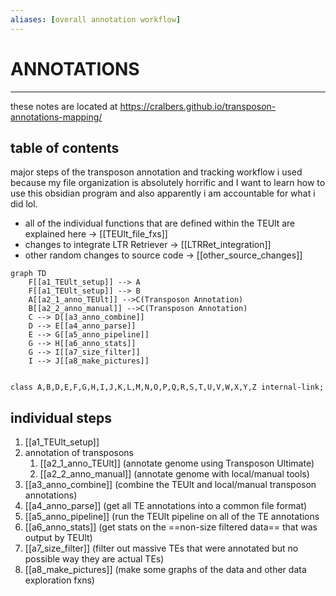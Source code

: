 ```yaml
---
aliases: [overall annotation workflow]
---
```

# ANNOTATIONS
---
these notes are located at https://cralbers.github.io/transposon-annotations-mapping/

## table of contents
major steps of the transposon annotation and tracking workflow i used because my file organization is absolutely horrific and I want to learn how to use this obsidian program and also apparently i am accountable for what i did lol.

- all of the individual functions that are defined within the TEUlt are explained here -> [[TEUlt_file_fxs]]
- changes to integrate LTR Retriever -> [[LTRRet_integration]]
- other random changes to source code -> [[other_source_changes]]


``` mermaid 
graph TD
	F[[a1_TEUlt_setup]] --> A
	F[[a1_TEUlt_setup]] --> B
	A[[a2_1_anno_TEUlt]] -->C(Transposon Annotation)
	B[[a2_2_anno_manual]] -->C(Transposon Annotation)
	C --> D[[a3_anno_combine]]
	D --> E[[a4_anno_parse]]
	E --> G[[a5_anno_pipeline]]
	G --> H[[a6_anno_stats]]
	G --> I[[a7_size_filter]]
	I --> J[[a8_make_pictures]]


class A,B,D,E,F,G,H,I,J,K,L,M,N,O,P,Q,R,S,T,U,V,W,X,Y,Z internal-link;

```
## individual steps
1. [[a1_TEUlt_setup]]
2. annotation of transposons
	1. [[a2_1_anno_TEUlt]] (annotate genome using Transposon Ultimate)
	2. [[a2_2_anno_manual]] (annotate genome with local/manual tools)
3. [[a3_anno_combine]] (combine the TEUlt and local/manual transposon annotations)
4. [[a4_anno_parse]] (get all TE annotations into a common file format)
5. [[a5_anno_pipeline]] (run the TEUlt pipeline on all of the TE annotations
6. [[a6_anno_stats]] (get stats on the ==non-size filtered data== that was output by TEUlt)
7. [[a7_size_filter]] (filter out massive TEs that were annotated but no possible way they are actual TEs)
8. [[a8_make_pictures]] (make some graphs of the data and other data exploration fxns)
